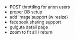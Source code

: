 - POST throttling for anon users
- proper DB setup
- add image support (w resize)
- facebook sharing support
- gulguta detail page
- zoom to fit all / return